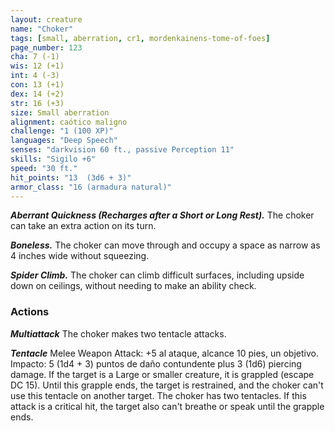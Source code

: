 ```yaml
---
layout: creature
name: "Choker"
tags: [small, aberration, cr1, mordenkainens-tome-of-foes]
page_number: 123
cha: 7 (-1)
wis: 12 (+1)
int: 4 (-3)
con: 13 (+1)
dex: 14 (+2)
str: 16 (+3)
size: Small aberration
alignment: caótico maligno
challenge: "1 (100 XP)"
languages: "Deep Speech"
senses: "darkvision 60 ft., passive Perception 11"
skills: "Sigilo +6"
speed: "30 ft."
hit_points: "13  (3d6 + 3)"
armor_class: "16 (armadura natural)"
---
```


***Aberrant Quickness (Recharges after a Short or Long Rest).*** The choker can take an extra action on its turn.

***Boneless.*** The choker can move through and occupy a space as narrow as 4 inches wide without squeezing.

***Spider Climb.*** The choker can climb difficult surfaces, including upside down on ceilings, without needing to make an ability check.

### Actions

***Multiattack*** The choker makes two tentacle attacks.

***Tentacle*** Melee Weapon Attack: +5 al ataque, alcance 10 pies, un objetivo. Impacto: 5 (1d4 + 3) puntos de daño contundente plus 3 (1d6) piercing damage. If the target is a Large or smaller creature, it is grappled (escape DC 15). Until this grapple ends, the target is restrained, and the choker can't use this tentacle on another target. The choker has two tentacles. If this attack is a critical hit, the target also can't breathe or speak until the grapple ends.